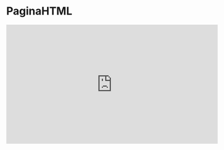 # PaginaHTML
<iframe width="560" height="315" src="https://www.youtube.com/embed/0p9idcFye0g?si=U9uLLjMKzcjZBXlo" title="YouTube video player" frameborder="0" allow="accelerometer; autoplay; clipboard-write; encrypted-media; gyroscope; picture-in-picture; web-share" referrerpolicy="strict-origin-when-cross-origin" allowfullscreen></iframe>

